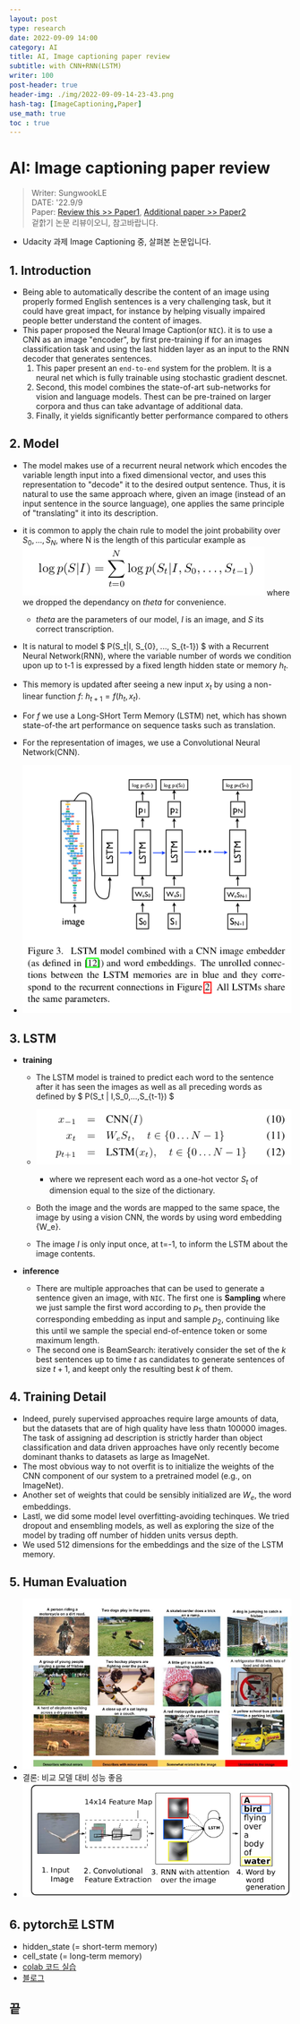 ```yaml
---
layout: post
type: research
date: 2022-09-09 14:00
category: AI
title: AI, Image captioning paper review
subtitle: with CNN+RNN(LSTM)
writer: 100
post-header: true  
header-img: ./img/2022-09-09-14-23-43.png
hash-tag: [ImageCaptioning,Paper]
use_math: true
toc : true
---
```


# AI: Image captioning paper review 
> Writer: SungwookLE    
> DATE: '22.9/9    
> Paper: [Review this >> Paper1](./img/Show%20and%20Tell%3A%20A%20Neural%20Image%20Caption%20Generator.pdf), [Additional paper >> Paper2](./img/Show%2C%20Attend%20and%20Tell%3A%20Neural%20Image%20Caption.pdf)  
> 겉핡기 논문 리뷰이오니, 참고바랍니다.  

- Udacity 과제 Image Captioning 중, 살펴본 논문입니다. 

## 1. Introduction
- Being able to automatically describe the content of an image using properly formed English sentences is a very challenging task, but it could have great impact, for instance by helping visually impaired people better understand the content of images.
- This paper proposed the Neural Image Caption(or `NIC`). it is to use a CNN as an image "encoder", by first pre-training if for an images classification task and using the last hidden layer as an input to the RNN decoder that generates sentences.
    1. This paper present an `end-to-end` system for the problem. It is a neural net which is fully trainable using stochastic gradient descnet.
    2. Second, this model combines the state-of-art sub-networks for vision and language models. Thest can be pre-trained on larger corpora and thus can take advantage of additional data.
    3. Finally, it yields significantly better performance compared to others

## 2. Model
- The model makes use of a recurrent neural network which encodes the variable length input into a fixed dimensional vector, and uses this representation to "decode" it to the desired output sentence. Thus, it is natural to use the same approach where, given an image (instead of an input sentence in the source language), one applies the same principle of "translating" it into its description.
- it is common to apply the chain rule to model the joint probability over $S_0, ..., S_N$, where N is the length of this particular example as ![](img/2022-09-09-14-52-22.png) where we dropped the dependancy on $theta$ for convenience.
    - $theta$ are the parameters of our model, $I$ is an image, and $S$ its correct transcription.
- It is natural to model 
$ P(S_t|I, S_{0}, ..., S_{t-1}) $ with a Recurrent Neural Network(RNN), where the variable number of words we condition upon up to t-1 is expressed by a fixed length hidden state or memory $h_t$. 
- This memory is updated after seeing a new input $x_t$ by using a non-linear function $f$: $h_{t+1}=f(h_t, x_t)$.
- For $f$ we use a Long-SHort Term Memory (LSTM) net, which has shown state-of-the art performance on sequence tasks such as translation. 
- For the representation of images, we use a Convolutional Neural Network(CNN).

- ![](img/2022-09-09-15-15-58.png)

## 3. LSTM 
- **training**
    - The LSTM model is trained to predict each word to the sentence after it has seen the images as well as all preceding words as defined by $ P(S_t \| I,S_0,...,S_{t-1}) $
    - ![](img/2022-09-09-15-19-01.png)
        - where we represent each word as a one-hot vector $S_t$ of dimension equal to the size of the dictionary.

    - Both the image and the words are mapped to the same space, the image by using a vision CNN, the words by using word embedding {W_e}.
    - The image $I$ is only input once, at t=-1, to inform the LSTM about the image contents. 

- **inference**
    - There are multiple approaches that can be used to generate a sentence given an image, with `NIC`. The first one is **Sampling** where we just sample the first word according to $p_1$, then provide the corresponding embedding as input and sample $p_2$, continuing like this until we sample the special end-of-entence token or some maximum length.
    - The second one is BeamSearch: iteratively consider the set of the $k$ best sentences up to time $t$ as candidates to generate sentences of size $t+1$, and keept only the resulting best $k$ of them.

## 4. Training Detail
- Indeed, purely supervised approaches require large amounts of data, but the datasets that are of high quality have less thatn 100000 images. The task of assigning ad description is strictly harder than object classification and data driven approaches have only recently become dominant thanks to datasets as large as ImageNet.
- The most obvious way to not overfit is to initialize the weights of the CNN component of our system to a pretrained model (e.g., on ImageNet).
- Another set of weights that could be sensibly initialized are $W_e$, the word embeddings.
- Lastl, we did some model level overfitting-avoiding techinques. We tried dropout and ensembling models, as well as exploring the size of the model by trading off number of hidden units versus depth.
- We used 512 dimensions for the embeddings and the size of the LSTM memory.

## 5. Human Evaluation
- ![](img/2022-09-09-15-40-00.png)
- 결론: 비교 모델 대비 성능 좋음
- ![](img/2022-09-09-15-42-41.png)

## 6. pytorch로 LSTM
- hidden_state (= short-term memory)
- cell_state (= long-term memory)
- [colab 코드 실습](https://colab.research.google.com/drive/1YV6HiMhohTuBOsyOw9zEyTN2g9vYF13p#scrollTo=jkXZp2R9SEkk)
- [블로그](https://m.blog.naver.com/PostView.naver?isHttpsRedirect=true&blogId=songblue61&logNo=221853600720)


## 끝